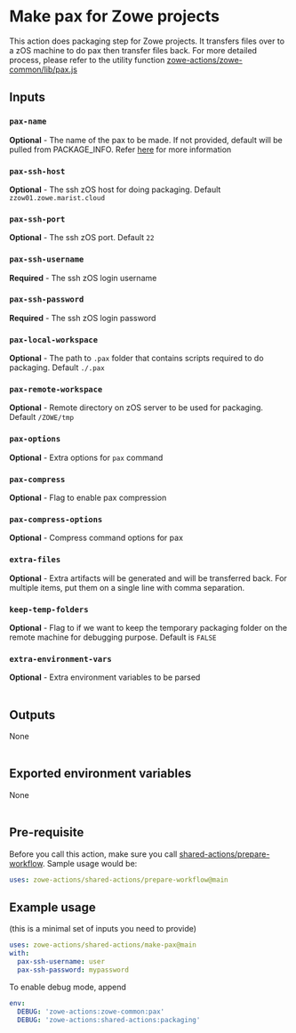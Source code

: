 # Make pax for Zowe projects

This action does packaging step for Zowe projects. It transfers files over to a zOS machine to do pax then transfer files back. For more detailed process, please refer to the utility function [zowe-actions/zowe-common/lib/pax.js](https://github.com/zowe-actions/zowe-common/blob/main/lib/pax.js)
<br />

## Inputs

### `pax-name`

**Optional** - The name of the pax to be made. If not provided, default will be pulled from PACKAGE_INFO. Refer [here](https://github.com/zowe-actions/shared-actions/tree/main/prepare-workflow#manifest_info) for more information

### `pax-ssh-host`

**Optional** - The ssh zOS host for doing packaging. Default `zzow01.zowe.marist.cloud`

### `pax-ssh-port`

**Optional** - The ssh zOS port. Default `22`

### `pax-ssh-username`

**Required** - The ssh zOS login username

### `pax-ssh-password`

**Required** - The ssh zOS login password

### `pax-local-workspace`

**Optional** - The path to `.pax` folder that contains scripts required to do packaging. Default `./.pax`

### `pax-remote-workspace`

**Optional** - Remote directory on zOS server to be used for packaging. Default `/ZOWE/tmp`

### `pax-options`

**Optional** - Extra options for `pax` command

### `pax-compress`

**Optional** - Flag to enable pax compression

### `pax-compress-options`

**Optional** - Compress command options for pax

### `extra-files`

**Optional** - Extra artifacts will be generated and will be transferred back. For multiple items, put them on a single line with comma separation.

### `keep-temp-folders`

**Optional** - Flag to if we want to keep the temporary packaging folder on the remote machine for debugging purpose. Default is `FALSE`

### `extra-environment-vars`

**Optional** - Extra environment variables to be parsed
<br /><br />

## Outputs

None
<br /><br />

## Exported environment variables

None
<br /><br />

## Pre-requisite

Before you call this action, make sure you call [shared-actions/prepare-workflow](https://github.com/zowe-actions/shared-actions/tree/main/prepare-workflow). Sample usage would be:

```yaml
uses: zowe-actions/shared-actions/prepare-workflow@main
```

## Example usage

(this is a minimal set of inputs you need to provide)

```yaml
uses: zowe-actions/shared-actions/make-pax@main
with:
  pax-ssh-username: user
  pax-ssh-password: mypassword
```

To enable debug mode, append

```yaml
env:
  DEBUG: 'zowe-actions:zowe-common:pax'
  DEBUG: 'zowe-actions:shared-actions:packaging'
```
